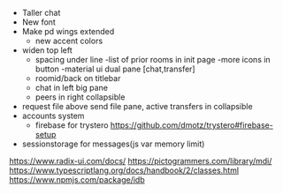 - Taller chat
- New font
- Make pd wings extended
  - new accent colors
- widen top left
  - spacing under line
-list of prior rooms in init page
-more icons in button
-material ui dual pane [chat,transfer]
  - roomid/back on titlebar
  - chat in left big pane
  - peers in right collapsible
- request file above send file pane, active transfers in collapsible
- accounts system
    - firebase for trystero https://github.com/dmotz/trystero#firebase-setup
- sessionstorage for messages(js var memory limit)

https://www.radix-ui.com/docs/
https://pictogrammers.com/library/mdi/
https://www.typescriptlang.org/docs/handbook/2/classes.html
https://www.npmjs.com/package/idb